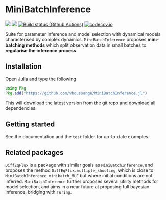 # MiniBatchInference
[![](https://img.shields.io/badge/docs-stable-blue.svg)](https://vboussange.github.io/MiniBatchInference.jl/stable/)
[![](https://img.shields.io/badge/docs-dev-blue.svg)](https://vboussange.github.io/MiniBatchInference.jl/dev/)
[![Build status (Github Actions)](https://github.com/vboussange/MiniBatchInference.jl/workflows/CI/badge.svg)](https://github.com/vboussange/MiniBatchInference.jl/actions)
[![codecov.io](http://codecov.io/github/vboussange/MiniBatchInference.jl/coverage.svg?branch=main)](http://codecov.io/github/vboussange/MiniBatchInference.jl?branch=main)

Suite for parameter inference and model selection with dynamical models characterised by complex dynamics. `MiniBatchInference` proposes **mini-batching methods** which split observation data in small batches to **regularise the inference process**.

## Installation
Open Julia and type the following
```julia
using Pkg
Pkg.add("https://github.com/vboussange/MiniBatchInference.jl")
```
This will download the latest version from the git repo and download all dependencies.


## Getting started
See the documentation and the `test` folder for up-to-date examples.

## Related packages
`DiffEqFlux` is a package with similar goals as `MiniBatchInference`, and proposes the method `DiffEqFlux.multiple_shooting`, which is close to `MiniBatchInference.minibatch_MLE` but where initial conditions are not inferred. `MiniBatchInference` further proposes several utility methods for model selection, and aims in a near future at proposing full bayesian inference, bridging with `Turing`.